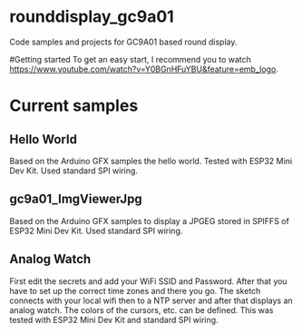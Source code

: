 # rounddisplay_gc9a01
Code samples and projects for GC9A01 based round display.

#Getting started
To get an easy start, I recommend you to watch https://www.youtube.com/watch?v=Y0BGnHFuYBU&feature=emb_logo.

# Current samples
## Hello World
Based on the Arduino GFX samples the hello world. Tested with ESP32 Mini Dev Kit. Used standard SPI wiring.

## gc9a01_ImgViewerJpg
Based on the Arduino GFX samples to display a JPGEG stored in SPIFFS of ESP32 Mini Dev Kit. Used standard SPI wiring.

## Analog Watch
First edit the secrets and add your WiFi SSID and Password. After that you have to set up the correct time zones and there you go. The sketch connects with your local wifi then to a NTP server and after that displays an analog watch. The colors of the cursors, etc. can be defined. This was tested with ESP32 Mini Dev Kit and standard SPI wiring.
